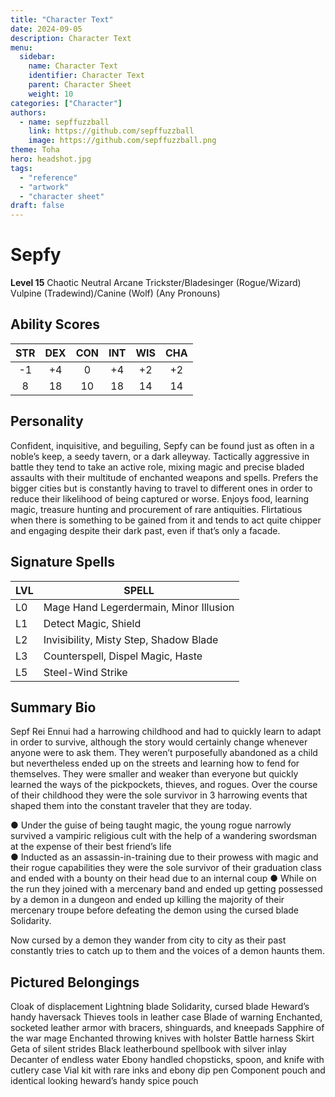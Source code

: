 ```yaml
---
title: "Character Text"
date: 2024-09-05
description: Character Text
menu:
  sidebar:
    name: Character Text
    identifier: Character Text
    parent: Character Sheet
    weight: 10
categories: ["Character"]
authors:
  - name: sepffuzzball
    link: https://github.com/sepffuzzball
    image: https://github.com/sepffuzzball.png
theme: Toha
hero: headshot.jpg
tags:
  - "reference"
  - "artwork"
  - "character sheet"
draft: false
---
```


# Sepfy

**Level 15** Chaotic Neutral Arcane Trickster/Bladesinger (Rogue/Wizard)
Vulpine (Tradewind)/Canine (Wolf) (Any Pronouns)

## Ability Scores
| STR | DEX | CON | INT | WIS | CHA |
|:---:|:---:|:---:|:---:|:---:|:---:|
|  -1 |  +4 |  0  |  +4 |  +2 |  +2 |
|  8  |  18 |  10 |  18 |  14 |  14 |

## Personality
Confident, inquisitive, and beguiling, Sepfy can be found just as often in a noble’s keep, a seedy tavern, or a dark alleyway. Tactically aggressive in battle they tend to take an active role, mixing magic and precise bladed assaults with their multitude of enchanted weapons and spells. Prefers the bigger cities but is constantly having to travel to different ones in order to reduce their likelihood of being captured or worse. Enjoys food, learning magic, treasure hunting and procurement of rare antiquities. Flirtatious when there is something to be gained from it and tends to act quite chipper and engaging despite their dark past, even if that’s only a facade.

## Signature Spells
| LVL | SPELL                                  |
|-----|----------------------------------------|
| L0  | Mage Hand Legerdermain, Minor Illusion |
| L1  | Detect Magic, Shield                   |
| L2  | Invisibility, Misty Step, Shadow Blade |
| L3  | Counterspell, Dispel Magic, Haste      |
| L5  | Steel-Wind Strike                      |

## Summary Bio

Sepf Rei Ennui had a harrowing childhood and had to quickly learn to adapt in order to survive, although the story would certainly change whenever anyone were to ask them. They weren’t purposefully abandoned as a child but nevertheless ended up on the streets and learning how to fend for themselves. They were smaller and weaker than everyone but quickly learned the ways of the pickpockets, thieves, and rogues. Over the course of their childhood they were the sole survivor in 3 harrowing events that shaped them into the constant traveler that they are today.

● Under the guise of being taught magic, the young rogue narrowly survived a vampiric religious cult with the help of a wandering swordsman at the expense of their best friend’s life  
● Inducted as an assassin-in-training due to their prowess with magic and their rogue capabilities they were the sole survivor of their graduation class and ended with a bounty on their head due to an internal coup ● While on the run they joined with a mercenary band and ended up getting possessed by a demon in a dungeon and ended up killing the majority of their mercenary troupe before defeating the demon using the cursed blade Solidarity.  

Now cursed by a demon they wander from city to city as their past constantly tries to catch up to them and the voices of a demon haunts them.

## Pictured Belongings

Cloak of displacement Lightning blade Solidarity, cursed blade Heward’s handy haversack Thieves tools in leather case Blade of warning Enchanted, socketed leather armor with bracers, shinguards, and kneepads Sapphire of the war mage Enchanted throwing knives with holster Battle harness Skirt Geta of silent strides Black leatherbound spellbook with silver inlay Decanter of endless water Ebony handled chopsticks, spoon, and knife with cutlery case Vial kit with rare inks and ebony dip pen Component pouch and identical looking heward’s handy spice pouch